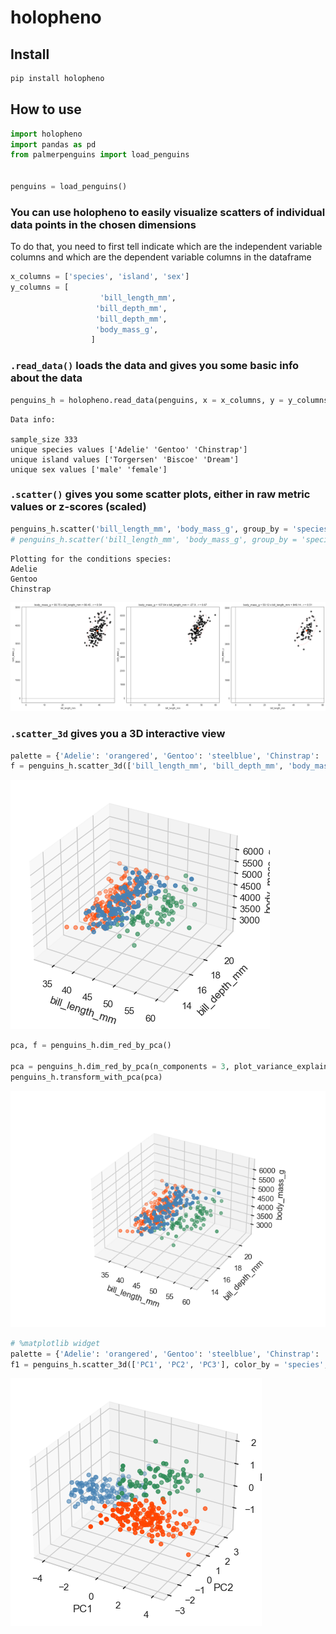# holopheno

<!-- WARNING: THIS FILE WAS AUTOGENERATED! DO NOT EDIT! -->

## Install

``` sh
pip install holopheno
```

## How to use

``` python
import holopheno
import pandas as pd
from palmerpenguins import load_penguins


penguins = load_penguins()
```

### You can use holopheno to easily visualize scatters of individual data points in the chosen dimensions

To do that, you need to first tell indicate which are the independent
variable columns and which are the dependent variable columns in the
dataframe

``` python
x_columns = ['species', 'island', 'sex']
y_columns = [
                    'bill_length_mm', 
                   'bill_depth_mm', 
                   'bill_depth_mm', 
                   'body_mass_g', 
                  ]
```

### `.read_data()` loads the data and gives you some basic info about the data

``` python
penguins_h = holopheno.read_data(penguins, x = x_columns, y = y_columns)
```

    Data info: 

    sample_size 333
    unique species values ['Adelie' 'Gentoo' 'Chinstrap']
    unique island values ['Torgersen' 'Biscoe' 'Dream']
    unique sex values ['male' 'female']

### `.scatter()` gives you some scatter plots, either in raw metric values or z-scores (scaled)

``` python
penguins_h.scatter('bill_length_mm', 'body_mass_g', group_by = 'species', type = 'raw');
# penguins_h.scatter('bill_length_mm', 'body_mass_g', group_by = 'species', type = 'scaled');
```

    Plotting for the conditions species:
    Adelie
    Gentoo
    Chinstrap

![](index_files/figure-commonmark/cell-5-output-2.png)

### `.scatter_3d` gives you a 3D interactive view

``` python
palette = {'Adelie': 'orangered', 'Gentoo': 'steelblue', 'Chinstrap': 'seagreen'}
f = penguins_h.scatter_3d(['bill_length_mm', 'bill_depth_mm', 'body_mass_g'], color_by = 'species', palette = palette, type = 'raw');
```

![](index_files/figure-commonmark/cell-6-output-1.png)

``` python
pca, f = penguins_h.dim_red_by_pca()

pca = penguins_h.dim_red_by_pca(n_components = 3, plot_variance_explained= False)
penguins_h.transform_with_pca(pca)
```

![](index_files/figure-commonmark/cell-7-output-1.png)

``` python
# %matplotlib widget
palette = {'Adelie': 'orangered', 'Gentoo': 'steelblue', 'Chinstrap': 'seagreen'}
f1 = penguins_h.scatter_3d(['PC1', 'PC2', 'PC3'], color_by = 'species', palette = palette, type = 'scaled');
```

![](index_files/figure-commonmark/cell-8-output-1.png)
